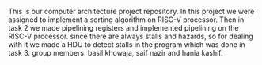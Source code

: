 This is our computer architecture project repository. In this project we were assigned to implement a sorting algorithm on RISC-V processor. Then in task 2 we made pipelining registers and implemented pipelining on the RISC-V processor.
since there are always stalls and hazards, so for dealing with it we made a HDU to detect stalls in the program which was done in task 3.
group members: basil khowaja, saif nazir and hania kashif.
